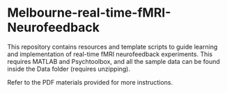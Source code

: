 # Melbourne-real-time-fMRI-Neurofeedback
This repository contains resources and template scripts to guide learning and implementation of real-time fMRI neurofeedback experiments.
This requires MATLAB and Psychtoolbox, and all the sample data can be found inside the Data folder (requires unzipping).

Refer to the PDF materials provided for more instructions.


